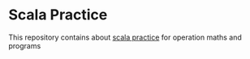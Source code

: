 # Scala Practice
This repository contains about [scala practice](https://scastie.scala-lang.org/) for operation maths and programs

